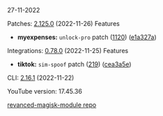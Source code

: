27-11-2022

Patches:   [2.125.0](https://github.com/revanced/revanced-patches/compare/v2.124.0...v2.125.0) (2022-11-26)
 Features
* **myexpenses:** `unlock-pro` patch ([1120](https://github.com/revanced/revanced-patches/issues/1120)) ([e1a327a](https://github.com/revanced/revanced-patches/commit/e1a327a15d4289d9708546cc40f423597f22a66d))

Integrations:   [0.78.0](https://github.com/revanced/revanced-integrations/compare/v0.77.1...v0.78.0) (2022-11-25)
 Features
* **tiktok:** `sim-spoof` patch ([219](https://github.com/revanced/revanced-integrations/issues/219)) ([cea3a5e](https://github.com/revanced/revanced-integrations/commit/cea3a5edc74e96efd79d4a4f9b363694d85216a6))

CLI:   [2.16.1](https://github.com/revanced/revanced-cli/compare/v2.16.0...v2.16.1) (2022-11-22)


YouTube version: 17.45.36

[revanced-magisk-module repo](https://github.com/vuongvan/magisk-module)
